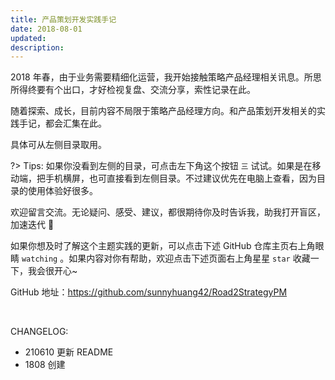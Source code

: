 ```yaml
---
title: 产品策划开发实践手记
date: 2018-08-01
updated: 
description: 
---
```





2018 年春，由于业务需要精细化运营，我开始接触策略产品经理相关讯息。所思所得终要有个出口，才好检视复盘、交流分享，索性记录在此。

随着探索、成长，目前内容不局限于策略产品经理方向。和产品策划开发相关的实践手记，都会汇集在此。


具体可从左侧目录取用。

?> Tips: 如果你没看到左侧的目录，可点击左下角这个按钮 `三` 试试。如果是在移动端，把手机横屏，也可直接看到左侧目录。不过建议优先在电脑上查看，因为目录的使用体验好很多。

欢迎留言交流。无论疑问、感受、建议，都很期待你及时告诉我，助我打开盲区，加速迭代 🤗

如果你想及时了解这个主题实践的更新，可以点击下述 GitHub 仓库主页右上角眼睛 `watching` 。如果内容对你有帮助，欢迎点击下述页面右上角星星 `star` 收藏一下，我会很开心~

GitHub 地址：https://github.com/sunnyhuang42/Road2StrategyPM

<br> 

CHANGELOG:

- 210610 更新 README
- 1808 创建


